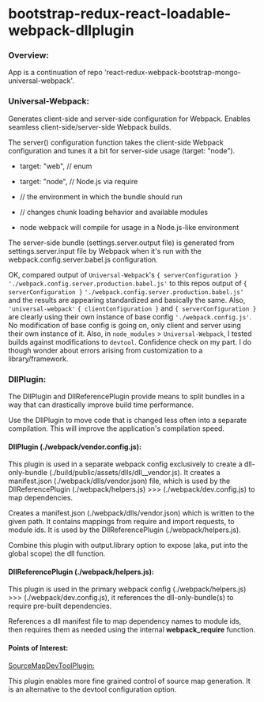 # bootstrap-redux-react-loadable-webpack-dllplugin


### Overview:

App is a continuation of repo 'react-redux-webpack-bootstrap-mongo-universal-webpack'.


### Universal-Webpack:

Generates client-side and server-side configuration for Webpack. Enables seamless client-side/server-side Webpack builds.

The server() configuration function takes the client-side Webpack configuration and tunes it a bit for server-side usage (target: "node").

  * target: "web", // enum
  * target: "node", // Node.js via require
  * // the environment in which the bundle should run
  * // changes chunk loading behavior and available modules

  * node webpack will compile for usage in a Node.js-like environment

The server-side bundle (settings.server.output file) is generated from settings.server.input file by Webpack when it's run with the webpack.config.server.babel.js configuration.

OK, compared output of `Universal-Webpack`'s `{ serverConfiguration }` `'./webpack.config.server.production.babel.js'` to this repos output of `{ serverConfiguration }` `'./webpack.config.server.production.babel.js'` and the results are appearing standardized and basically the same. Also, `'universal-webpack'` `{ clientConfiguration }` and `{ serverConfiguration }` are clearly using their own instance of base config `'./webpack.config.js'`. No modification of base config is going on, only client and server using their own instance of it. Also, in `node_modules` > `Universal-Webpack`, I tested builds against modifications to `devtool`. Confidence check on my part. I do though wonder about errors arising from customization to a library/framework.


### DllPlugin:

The DllPlugin and DllReferencePlugin provide means to split bundles in a way that can drastically improve build time performance.

Use the DllPlugin to move code that is changed less often into a separate compilation. This will improve the application's compilation speed.


#### DllPlugin (./webpack/vendor.config.js):

This plugin is used in a separate webpack config exclusively to create a dll-only-bundle (./build/public/assets/dlls/dll__vendor.js). It creates a manifest.json (./webpack/dlls/vendor.json) file, which is used by the DllReferencePlugin (./webpack/helpers.js) >>> (./webpack/dev.config.js) to map dependencies.

Creates a manifest.json (./webpack/dlls/vendor.json) which is written to the given path. It contains mappings from require and import requests, to module ids. It is used by the DllReferencePlugin (./webpack/helpers.js).

Combine this plugin with output.library option to expose (aka, put into the global scope) the dll function.


#### DllReferencePlugin (./webpack/helpers.js):

This plugin is used in the primary webpack config (./webpack/helpers.js) >>> (./webpack/dev.config.js), it references the dll-only-bundle(s) to require pre-built dependencies.

References a dll manifest file to map dependency names to module ids, then requires them as needed using the internal __webpack_require__ function.


#### Points of Interest:

[SourceMapDevToolPlugin:](https://webpack.js.org/plugins/source-map-dev-tool-plugin/)

This plugin enables more fine grained control of source map generation. It is an alternative to the devtool configuration option.